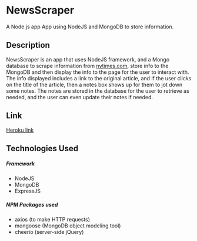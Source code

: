 # NewsScraper
A Node.js app App using NodeJS and MongoDB to store information.

## Description 

NewsScraper is an app that uses NodeJS framework, and a Mongo database to scrape information from [nytimes.com](nytimes.com), store info to the MongoDB and then display the info to the page for the user to interact with. The info displayed includes a link to the original article, and if the user clicks on the title of the article, then a notes box shows up for them to jot down some notes. The notes are stored in the database for the user to retrieve as needed, and the user can even update their notes if needed.

## Link
[Heroku link](https://nameless-fjord-58324.herokuapp.com/)

## Technologies Used

##### Framework
  - NodeJS
  - MongoDB
  - ExpressJS

##### NPM Packages used
  - axios (to make HTTP requests)
  - mongoose (MongoDB object modeling tool)
  - cheerio (server-side jQuery)